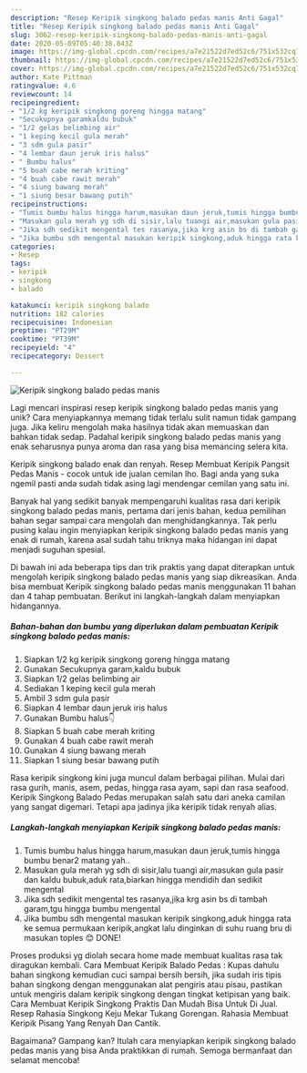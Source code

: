 ```yaml
---
description: "Resep Keripik singkong balado pedas manis Anti Gagal"
title: "Resep Keripik singkong balado pedas manis Anti Gagal"
slug: 3062-resep-keripik-singkong-balado-pedas-manis-anti-gagal
date: 2020-05-09T05:40:38.843Z
image: https://img-global.cpcdn.com/recipes/a7e21522d7ed52c6/751x532cq70/keripik-singkong-balado-pedas-manis-foto-resep-utama.jpg
thumbnail: https://img-global.cpcdn.com/recipes/a7e21522d7ed52c6/751x532cq70/keripik-singkong-balado-pedas-manis-foto-resep-utama.jpg
cover: https://img-global.cpcdn.com/recipes/a7e21522d7ed52c6/751x532cq70/keripik-singkong-balado-pedas-manis-foto-resep-utama.jpg
author: Kate Pittman
ratingvalue: 4.6
reviewcount: 14
recipeingredient:
- "1/2 kg keripik singkong goreng hingga matang"
- "Secukupnya garamkaldu bubuk"
- "1/2 gelas belimbing air"
- "1 keping kecil gula merah"
- "3 sdm gula pasir"
- "4 lembar daun jeruk iris halus"
- " Bumbu halus"
- "5 buah cabe merah kriting"
- "4 buah cabe rawit merah"
- "4 siung bawang merah"
- "1 siung besar bawang putih"
recipeinstructions:
- "Tumis bumbu halus hingga harum,masukan daun jeruk,tumis hingga bumbu benar2 matang yah.."
- "Masukan gula merah yg sdh di sisir,lalu tuangi air,masukan gula pasir dan kaldu bubuk,aduk rata,biarkan hingga mendidih dan sedikit mengental"
- "Jika sdh sedikit mengental tes rasanya,jika krg asin bs di tambah garam,tgu hingga bumbu mengental"
- "Jika bumbu sdh mengental masukan keripik singkong,aduk hingga rata ke semua permukaan keripik,angkat lalu dinginkan di suhu ruang bru di masukan toples 😊 DONE!"
categories:
- Resep
tags:
- keripik
- singkong
- balado

katakunci: keripik singkong balado 
nutrition: 182 calories
recipecuisine: Indonesian
preptime: "PT29M"
cooktime: "PT39M"
recipeyield: "4"
recipecategory: Dessert

---
```



![Keripik singkong balado pedas manis](https://img-global.cpcdn.com/recipes/a7e21522d7ed52c6/751x532cq70/keripik-singkong-balado-pedas-manis-foto-resep-utama.jpg)

Lagi mencari inspirasi resep keripik singkong balado pedas manis yang unik? Cara menyiapkannya memang tidak terlalu sulit namun tidak gampang juga. Jika keliru mengolah maka hasilnya tidak akan memuaskan dan bahkan tidak sedap. Padahal keripik singkong balado pedas manis yang enak seharusnya punya aroma dan rasa yang bisa memancing selera kita.

Keripik singkong balado enak dan renyah. Resep Membuat Keripik Pangsit Pedas Manis - cocok untuk ide jualan cemilan lho. Bagi anda yang suka ngemil pasti anda sudah tidak asing lagi mendengar cemilan yang satu ini.

Banyak hal yang sedikit banyak mempengaruhi kualitas rasa dari keripik singkong balado pedas manis, pertama dari jenis bahan, kedua pemilihan bahan segar sampai cara mengolah dan menghidangkannya. Tak perlu pusing kalau ingin menyiapkan keripik singkong balado pedas manis yang enak di rumah, karena asal sudah tahu triknya maka hidangan ini dapat menjadi suguhan spesial.


Di bawah ini ada beberapa tips dan trik praktis yang dapat diterapkan untuk mengolah keripik singkong balado pedas manis yang siap dikreasikan. Anda bisa membuat Keripik singkong balado pedas manis menggunakan 11 bahan dan 4 tahap pembuatan. Berikut ini langkah-langkah dalam menyiapkan hidangannya.

<!--inarticleads1-->

##### Bahan-bahan dan bumbu yang diperlukan dalam pembuatan Keripik singkong balado pedas manis:

1. Siapkan 1/2 kg keripik singkong goreng hingga matang
1. Gunakan Secukupnya garam,kaldu bubuk
1. Siapkan 1/2 gelas belimbing air
1. Sediakan 1 keping kecil gula merah
1. Ambil 3 sdm gula pasir
1. Siapkan 4 lembar daun jeruk iris halus
1. Gunakan  Bumbu halus👇
1. Siapkan 5 buah cabe merah kriting
1. Gunakan 4 buah cabe rawit merah
1. Gunakan 4 siung bawang merah
1. Siapkan 1 siung besar bawang putih


Rasa keripik singkong kini juga muncul dalam berbagai pilihan. Mulai dari rasa gurih, manis, asem, pedas, hingga rasa ayam, sapi dan rasa seafood. Keripik Singkong Balado Pedas merupakan salah satu dari aneka camilan yang sangat digemari. Tetapi apa jadinya jika keripik tidak renyah alias. 

<!--inarticleads2-->

##### Langkah-langkah menyiapkan Keripik singkong balado pedas manis:

1. Tumis bumbu halus hingga harum,masukan daun jeruk,tumis hingga bumbu benar2 matang yah..
1. Masukan gula merah yg sdh di sisir,lalu tuangi air,masukan gula pasir dan kaldu bubuk,aduk rata,biarkan hingga mendidih dan sedikit mengental
1. Jika sdh sedikit mengental tes rasanya,jika krg asin bs di tambah garam,tgu hingga bumbu mengental
1. Jika bumbu sdh mengental masukan keripik singkong,aduk hingga rata ke semua permukaan keripik,angkat lalu dinginkan di suhu ruang bru di masukan toples 😊 DONE!


Proses produksi yg diolah secara home made membuat kualitas rasa tak diragukan kembali. Cara Membuat Keripik Balado Pedas : Kupas dahulu bahan singkong kemudian cuci sampai bersih bersih, jika sudah iris tipis bahan singkong dengan menggunakan alat pengiris atau pisau, pastikan untuk mengiris dalam keripik singkong dengan tingkat ketipisan yang baik. Cara Membuat Keripik Singkong Praktis Dan Mudah Bisa Untuk Di Jual. Resep Rahasia Singkong Keju Mekar Tukang Gorengan. Rahasia Membuat Keripik Pisang Yang Renyah Dan Cantik. 

Bagaimana? Gampang kan? Itulah cara menyiapkan keripik singkong balado pedas manis yang bisa Anda praktikkan di rumah. Semoga bermanfaat dan selamat mencoba!
